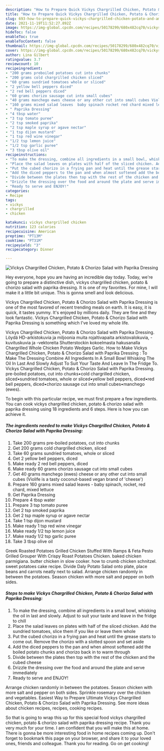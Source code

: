 ```yaml
---
description: "How to Prepare Quick Vickys Chargrilled Chicken, Potato & Chorizo Salad with Paprika Dressing"
title: "How to Prepare Quick Vickys Chargrilled Chicken, Potato & Chorizo Salad with Paprika Dressing"
slug: 693-how-to-prepare-quick-vickys-chargrilled-chicken-potato-and-amp-chorizo-salad-with-paprika-dressing
date: 2021-11-19T11:52:27.892Z
image: https://img-global.cpcdn.com/recipes/50178299/680x482cq70/vickys-chargrilled-chicken-potato-chorizo-salad-with-paprika-dressing-recipe-main-photo.jpg
hideToc: false
enableToc: true
enableTocContent: false
thumbnail: https://img-global.cpcdn.com/recipes/50178299/680x482cq70/vickys-chargrilled-chicken-potato-chorizo-salad-with-paprika-dressing-recipe-main-photo.jpg
cover: https://img-global.cpcdn.com/recipes/50178299/680x482cq70/vickys-chargrilled-chicken-potato-chorizo-salad-with-paprika-dressing-recipe-main-photo.jpg
author: Lina Gilbert
ratingvalue: 3.7
reviewcount: 10
recipeingredient:
- "200 grams preboiled potatoes cut into chunks"
- "200 grams cold chargrilled chicken sliced"
- "60 grams sundried tomatoes whole or sliced"
- "2 yellow bell peppers diced"
- "2 red bell peppers diced"
- "60 grams chorizo sausage cut into small cubes"
- "40 grams manchego ewes cheese or any other cut into small cubes Violife is a tasty coconutbased vegan brand of cheese"
- "160 grams mixed salad leaves  baby spinach rocket red chard mixed lettuce"
- " Paprika Dressing"
- "4 tbsp water"
- "3 tsp tomato puree"
- "2 tsp smoked paprika"
- "2 tsp maple syrup or agave nectar"
- "1 tsp dijon mustard"
- "1 tsp red wine vinegar"
- "1/2 tsp lemon juice"
- "1/2 tsp garlic puree"
- "3 tbsp olive oil"
recipeinstructions:
- "To make the dressing, combine all ingredients in a small bowl, whisking the oil in last and slowly. Adjust to suit your taste and leave in the fridge to chill"
- "Place the salad leaves on plates with half of the sliced chicken. Add the sundried tomatoes, slice them if you like or leave them whole"
- "Put the cubed chorizo in a frying pan and heat until the grease starts to come out. Remove the chorizo with a slotted spoon and set aside"
- "Add the diced peppers to the pan and when almost softened add the boiled potato chunks and chorizo back in to warm through"
- "Divide between the plates then top with the rest of the chicken and the cubed cheese"
- "Drizzle the dressing over the food and around the plate and serve immediately"
- "Ready to serve and ENJOY!"
categories:
- Recipe
tags:
- vickys
- chargrilled
- chicken

katakunci: vickys chargrilled chicken 
nutrition: 123 calories
recipecuisine: American
preptime: "PT13M"
cooktime: "PT31M"
recipeyield: "3"
recipecategory: Dinner

---
```



![Vickys Chargrilled Chicken, Potato & Chorizo Salad with Paprika Dressing](https://img-global.cpcdn.com/recipes/50178299/680x482cq70/vickys-chargrilled-chicken-potato-chorizo-salad-with-paprika-dressing-recipe-main-photo.jpg)

Hey everyone, hope you are having an incredible day today. Today, we're going to prepare a distinctive dish, vickys chargrilled chicken, potato & chorizo salad with paprika dressing. It is one of my favorites. For mine, I will make it a little bit unique. This is gonna smell and look delicious.

Vickys Chargrilled Chicken, Potato & Chorizo Salad with Paprika Dressing is one of the most favored of recent trending meals on earth. It is easy, it is quick, it tastes yummy. It's enjoyed by millions daily. They are fine and they look fantastic. Vickys Chargrilled Chicken, Potato & Chorizo Salad with Paprika Dressing is something which I've loved my whole life.

Vickys Chargrilled Chicken, Potato & Chorizo Salad with Paprika Dressing. Löydä HD-arkistokuvia ja miljoonia muita rojaltivapaita arkistovalokuvia, -kuvituskuvia ja -vektoreita Shutterstockin kokoelmasta hakusanalla Chargrilled Whole Chicken Potato Wedges Garlic. How to Make Vickys Chargrilled Chicken, Potato & Chorizo Salad with Paprika Dressing : To Make The Dressing Combine All Ingredients In A Small Bowl Whisking The Oil In Last And Slowly Adjust To Suit Your Taste And Leave In The Fridge To. Vickys Chargrilled Chicken, Potato & Chorizo Salad with Paprika Dressing. pre-boiled potatoes, cut into chunks•cold chargrilled chicken, sliced•sundried tomatoes, whole or sliced•yellow bell peppers, diced•red bell peppers, diced•chorizo sausage cut into small cubes•manchego (ewes).


To begin with this particular recipe, we must first prepare a few ingredients. You can cook vickys chargrilled chicken, potato & chorizo salad with paprika dressing using 18 ingredients and 6 steps. Here is how you can achieve it.

<!--inarticleads1-->

##### The ingredients needed to make Vickys Chargrilled Chicken, Potato & Chorizo Salad with Paprika Dressing:

1. Take 200 grams pre-boiled potatoes, cut into chunks
1. Get 200 grams cold chargrilled chicken, sliced
1. Take 60 grams sundried tomatoes, whole or sliced
1. Get 2 yellow bell peppers, diced
1. Make ready 2 red bell peppers, diced
1. Make ready 60 grams chorizo sausage cut into small cubes
1. Get 40 grams manchego (ewes) cheese or any other cut into small cubes (Violife is a tasty coconut-based vegan brand of &#39;cheese&#39;)
1. Prepare 160 grams mixed salad leaves - baby spinach, rocket, red chard, mixed lettuce
1. Get  Paprika Dressing
1. Prepare 4 tbsp water
1. Prepare 3 tsp tomato puree
1. Get 2 tsp smoked paprika
1. Get 2 tsp maple syrup or agave nectar
1. Take 1 tsp dijon mustard
1. Make ready 1 tsp red wine vinegar
1. Make ready 1/2 tsp lemon juice
1. Make ready 1/2 tsp garlic puree
1. Take 3 tbsp olive oil


Greek Roasted Potatoes Grilled Chicken Stuffed With Ramps & Feta Pesto Grilled Grouper With Crispy Roast Potatoes Chicken. baked chicken parmigiana. butter chicken in slow cooker. how to crumb chicken schnitzel. sweet potatoes cake recipe. Divide Daly Potato Salad onto plate, place beans and carrots neatly next to salad. Arrange chicken randomly in between the potatoes. Season chicken with more salt and pepper on both sides. 

<!--inarticleads2-->

##### Steps to make Vickys Chargrilled Chicken, Potato & Chorizo Salad with Paprika Dressing:

1. To make the dressing, combine all ingredients in a small bowl, whisking the oil in last and slowly. Adjust to suit your taste and leave in the fridge to chill
1. Place the salad leaves on plates with half of the sliced chicken. Add the sundried tomatoes, slice them if you like or leave them whole
1. Put the cubed chorizo in a frying pan and heat until the grease starts to come out. Remove the chorizo with a slotted spoon and set aside
1. Add the diced peppers to the pan and when almost softened add the boiled potato chunks and chorizo back in to warm through
1. Divide between the plates then top with the rest of the chicken and the cubed cheese
1. Drizzle the dressing over the food and around the plate and serve immediately
1. Ready to serve and ENJOY!

Arrange chicken randomly in between the potatoes. Season chicken with more salt and pepper on both sides. Sprinkle rosemary over the chicken and vegetables. Easiest Way to Prepare Ultimate Vickys Chargrilled Chicken, Potato & Chorizo Salad with Paprika Dressing. See more ideas about chicken recipes, recipes, cooking recipes. 

So that is going to wrap this up for this special food vickys chargrilled chicken, potato & chorizo salad with paprika dressing recipe. Thank you very much for your time. I am confident that you will make this at home. There is gonna be more interesting food in home recipes coming up. Don't forget to bookmark this page on your browser, and share it to your loved ones, friends and colleague. Thank you for reading. Go on get cooking!
